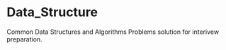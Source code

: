 # Data_Structure

Common Data Structures and Algorithms Problems solution
for interivew preparation.
